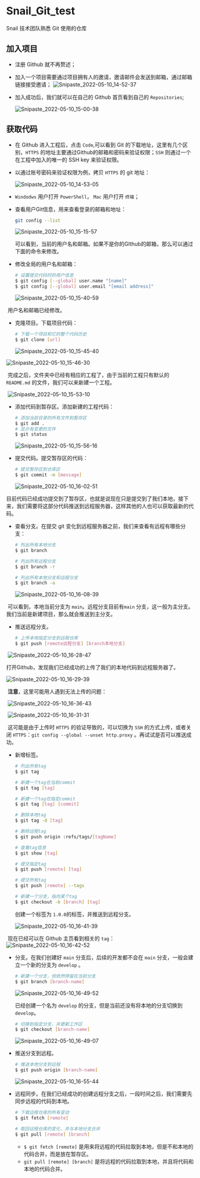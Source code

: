 

# Snail_Git_test

Snail 技术团队熟悉 Git 使用的仓库

## 加入项目

  - 注册 Github 就不再赘述；

  - 加入一个项目需要通过项目拥有人的邀请，邀请邮件会发送到邮箱，通过邮箱链接接受邀请；
    ![Snipaste_2022-05-10_14-52-37](https://user-images.githubusercontent.com/94165481/167567187-045cb732-af5a-43ed-9c17-52dba6fd28fa.png)

  - 加入成功后，我们就可以在自己的 Github 首页看到自己的 `Repositories`;

    ![Snipaste_2022-05-10_15-00-38](https://user-images.githubusercontent.com/94165481/167567672-4a2ee196-3eb9-430d-8ae0-c2def12f8a63.png)

## 获取代码

  - 在 Github 进入工程后，点击 `Code`,可以看到 Git 的下载地址，这里有几个区别，`HTTPS` 的地址主要通过Github的邮箱和密码来验证权限；`SSH` 则通过一个在工程中加入的唯一的 SSH key 来验证权限。

  - 以通过账号密码来验证权限为例，拷贝 `HTTPS` 的 git 地址：

    ![Snipaste_2022-05-10_14-53-05](https://user-images.githubusercontent.com/94165481/167568895-20289c9b-e166-475c-a5d6-2ff83bc118aa.png)

 - `Windodws` 用户打开 `PowerShell`， `Mac` 用户打开 `终端`；

 - 查看用户Git信息，用来查看登录的邮箱和地址：

   ```bash
   git config --list
   ```

   ![Snipaste_2022-05-10_15-15-57](https://user-images.githubusercontent.com/94165481/167571088-efe74c8f-29d1-4cb8-8ce5-260bcf798947.png)

   可以看到，当前的用户名和邮箱。如果不是你的GIthub的邮箱，那么可以通过下面的命令来修改。

 - 修改全局的用户名和邮箱：

   ```bash
   # 设置提交代码时的用户信息
   $ git config [--global] user.name "[name]"
   $ git config [--global] user.email "[email address]"
   ```

   ![Snipaste_2022-05-10_15-40-59](https://user-images.githubusercontent.com/94165481/167575428-7a2f146e-a441-40ec-8dfa-5fd1238a0a5f.png)

​		用户名和邮箱已经修改。

- 克隆项目。下载项目代码：

  ```bash
  # 下载一个项目和它的整个代码历史
  $ git clone [url]
  ```

  ![Snipaste_2022-05-10_15-45-40](https://user-images.githubusercontent.com/94165481/167576199-89766902-9f40-4c4a-a9cb-9f1ccf62ee7e.png)

![Snipaste_2022-05-10_15-46-30](https://user-images.githubusercontent.com/94165481/167576365-df6f09ca-2a78-4a3f-b317-2bc487abfe2f.png)

​		完成之后，文件夹中已经有相应的工程了，由于当前的工程只有默认的 `README.md` 的文件，我们可以来新建一个工程。

​		![Snipaste_2022-05-10_15-53-10](https://user-images.githubusercontent.com/94165481/167577650-c9e523d1-7f4d-48de-b966-9dff9be7dd78.png)

- 添加代码到暂存区。添加新建的工程代码：

  ```bash
  # 添加当前目录的所有文件到暂存区
  $ git add .
  # 显示有变更的文件
  $ git status
  ```

  ![Snipaste_2022-05-10_15-56-16](https://user-images.githubusercontent.com/94165481/167578226-9b3aa951-bf04-49f5-9678-ab390610ba95.png)

- 提交代码。提交暂存区的代码：

  ```bash
  # 提交暂存区到仓库区
  $ git commit -m [message]
  ```

  ![Snipaste_2022-05-10_16-02-51](https://user-images.githubusercontent.com/94165481/167579465-1b38692b-d39c-4ed8-8d8f-b9fce2b73b4c.png)

​	目前代码已经成功提交到了暂存区，也就是说现在只是提交到了我们本地，接下来，我们需要将这部分代码推送到远程服务器，这样其他的人也可以获取最新的代码。

- 查看分支。在提交 git 变化到远程服务器之前，我们来查看有远程有哪些分支：

  ```bash
  # 列出所有本地分支
  $ git branch
  
  # 列出所有远程分支
  $ git branch -r
  
  # 列出所有本地分支和远程分支
  $ git branch -a
  ```

  ![Snipaste_2022-05-10_16-08-39](https://user-images.githubusercontent.com/94165481/167580610-5efa632d-ab4b-405a-987e-b4e8a12425fe.png)

​	可以看到，本地当前分支为 `main`。远程分支目前有`main` 分支，这一般为主分支。我们当前是新建项目，那么就会推送到主分支。

- 推送远程分支。

  ```bash
  # 上传本地指定分支到远程仓库
  $ git push [remote远程分支] [branch本地分支]
  ```

​		![Snipaste_2022-05-10_16-28-47](https://user-images.githubusercontent.com/94165481/167584596-a9ae53b0-9728-4cf4-828e-1297acf425db.png)

​		打开Github，发现我们已经成功的上传了我们的本地代码到远程服务器了。

![Snipaste_2022-05-10_16-29-39](https://user-images.githubusercontent.com/94165481/167584751-88ffc47f-445a-459f-a886-79af1954c382.png)

​		**注意**，这里可能用人遇到无法上传的问题：

​		![Snipaste_2022-05-10_16-36-43](https://user-images.githubusercontent.com/94165481/167586234-49e6d7ac-a437-40fd-89ea-2b382390dde6.png)

​		![Snipaste_2022-05-10_16-31-31](https://user-images.githubusercontent.com/94165481/167585165-9ad1458c-4dfb-49e1-87f8-91887dc691ca.png)

​		这可能是由于上传时 `HTTPS` 的验证导致的，可以切换为 `SSH` 的方式上传，或者关闭 `HTTPS`：`git config --global --unset http.proxy` 。再试试是否可以推送成功。

- 新增标签。

  ```bash
  # 列出所有tag
  $ git tag
  
  # 新建一个tag在当前commit
  $ git tag [tag]
  
  # 新建一个tag在指定commit
  $ git tag [tag] [commit]
  
  # 删除本地tag
  $ git tag -d [tag]
  
  # 删除远程tag
  $ git push origin :refs/tags/[tagName]
  
  # 查看tag信息
  $ git show [tag]
  
  # 提交指定tag
  $ git push [remote] [tag]
  
  # 提交所有tag
  $ git push [remote] --tags
  
  # 新建一个分支，指向某个tag
  $ git checkout -b [branch] [tag]
  ```

  创建一个标签为 `1.0.0`的标签，并推送到远程分支。

  ![Snipaste_2022-05-10_16-41-39](https://user-images.githubusercontent.com/94165481/167587209-c1caa3e9-79c2-4514-82bd-2d15ed0b5f60.png)

​	现在已经可以在 Github 主页看到相关的 `tag`：	![Snipaste_2022-05-10_16-42-52](https://user-images.githubusercontent.com/94165481/167587491-1f5dfe1f-544a-4a14-9d7b-fe67a0a39aa1.png)

- 分支。在我们创建好 `main` 分支后，后续的开发都不会在 `main` 分支，一般会建立一个新的分支为 `develop` 。

  ```bash
  # 新建一个分支，但依然停留在当前分支
  $ git branch [branch-name]
  ```

  ![Snipaste_2022-05-10_16-49-52](https://user-images.githubusercontent.com/94165481/167588923-a03da65e-b708-4c6d-81cd-aafaec6a132a.png)

  已经创建一个名为 `develop` 的分支，但是当前还没有将本地的分支切换到 `develop`。

  ```bash
  # 切换到指定分支，并更新工作区
  $ git checkout [branch-name]
  ```

  ![Snipaste_2022-05-10_16-49-07](https://user-images.githubusercontent.com/94165481/167588758-329c5fe0-323e-40ae-a32c-d26076da1482.png)

- 推送分支到远程。

  ```bash
  # 推送本地分支到远程
  $ git push origin [branch-name]
  ```

  ![Snipaste_2022-05-10_16-55-44](https://user-images.githubusercontent.com/94165481/167590130-5385a8e4-0d38-4f16-8425-0527f0b0649a.png)

- 远程同步。在我们已经成功的创建远程分支之后，一段时间之后，我们需要先同步远程的代码到本地。

  ```bash
  # 下载远程仓库的所有变动
  $ git fetch [remote]
  
  # 取回远程仓库的变化，并与本地分支合并
  $ git pull [remote] [branch]
  ```

  - `$ git fetch [remote]` 是用来将远程的代码拉取到本地，但是不和本地的代码合并，而是放在暂存区。
  - `git pull [remote] [branch]` 是将远程的代码拉取到本地，并且将代码和本地的代码合并。

